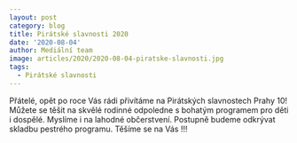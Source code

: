 ```yaml
---
layout: post
category: blog
title: Pirátské slavnosti 2020
date: '2020-08-04'
author: Mediální team
image: articles/2020/2020-08-04-piratske-slavnosti.jpg
tags:
  - Pirátské slavnosti
---
```

Přátelé,
opět po roce Vás rádi přivítáme na Pirátských slavnostech Prahy 10!
Můžete se těšit na skvělé rodinné odpoledne s bohatým programem pro děti i dospělé. Myslíme i na lahodné občerstvení.
Postupně budeme odkrývat skladbu pestrého programu.
Těšíme se na Vás !!!

